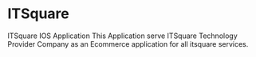 # ITSquare
ITSquare IOS Application
This Application serve ITSquare Technology Provider Company as an Ecommerce application for all itsquare services.
